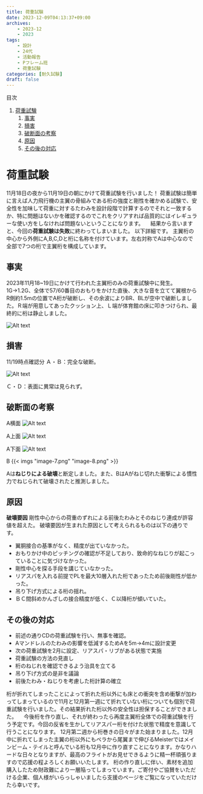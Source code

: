 ```yaml
---
title: 荷重試験
date: 2023-12-09T04:13:37+09:00
archives:
    - 2023-12
    - 2023
tags:
    - 設計
    - 24代
    - 活動報告
    - Pフレーム班
    - 荷重試験
categories: [耐久試験]
draft: false
---
```

目次
<!-- @import "[TOC]" {cmd="toc" depthFrom=1 depthTo=6 orderedList=true} -->

<!-- code_chunk_output -->

1. [荷重試験](#荷重試験)
    1. [事実](#事実)
    2. [損害](#損害)
    3. [破断面の考察](#破断面の考察)
    4. [原因](#原因)
    5. [その後の対応](#その後の対応)

<!-- /code_chunk_output -->



# 荷重試験
11月18日の夜から11月19日の朝にかけて荷重試験を行いました！
荷重試験は簡単に言えば人力飛行機の主翼の骨組みである桁の強度と剛性を確かめる試験で、安全性を加味して荷重に対するたわみを設計段階で計算するのでそれと一致するか、特に問題はないかを確認するのでこれをクリアすれば品質的にはイレギュラーな使い方をしなければ問題ないということになります。
　結果から言いますと、今回の**荷重試験は失敗**に終わってしまいました。
以下詳細です。
主翼桁の中心から外側にA,B,C,Dと桁に名称を付けています。左右対称でAは中心なので全部で7つの桁で主翼桁を構成しています。

## 事実

2023年11月18~19日にかけて行われた主翼桁のみの荷重試験中に発生。
1G→1.2G、全体で57/60番目のおもりをかけた直後、大きな音を立てて翼根からR側約1.5mの位置でA桁が破断し、その余波によりBR、BLが空中で破断しました。Ｒ端が用意してあったクッション上、Ｌ端が体育館の床に叩きつけられ、最終的に桁は静止しました。

 ![Alt text](image-2.png)

## 損害

11/19時点確認分
Ａ・Ｂ：完全な破断。

![Alt text](image-3.png)

Ｃ・Ｄ：表面に異常は見られず。

## 破断面の考察

A横面
![Alt text](image-4.png)

A上面
![Alt text](image-5.png)

A下面
![Alt text](image-6.png)

B
{{< imgs "image-7.png" "image-8.png" >}}

Aは**ねじりによる破壊**と断定しました。また、BはAがねじ切れた衝撃による慣性力でねじられて破壊されたと推測しました。

## 原因

**破壊要因**
剛性中心からの荷重のずれによる前後たわみとそのねじり連成が許容値を超えた。
破壊要因が生まれた原因として考えられるものは以下の通りです。
- 翼胴接合の基準がなく、精度が出ていなかった。
- おもりかけ中のピッチングの確認が不足しており、致命的なねじりが起こっていることに気づけなかった。
- 剛性中心を探る手段を講じていなかった。
- リアスパを入れる前提でPLを最大10層入れた桁であったため前後剛性が低かった。
- 吊り下げ方式による桁の揺れ。
- ＢＣ間斜めかんざしの接合精度が低く、Ｃ以降桁が傾いていた。

## その後の対応
- 前述の通りCDの荷重試験を行い、無事を確認。
- Aマンドレルのたわみの影響を低減するためAを5m→4mに設計変更
- 次の荷重試験を2月に設定、リアスパ・リブがある状態で実施
- 荷重試験の方法の見直し
- 桁のねじれを確認できるよう治具を立てる
- 吊り下げ方式の是非を議論
- 前後たわみ・ねじりを考慮した桁計算の確立


桁が折れてしまったことによって折れた桁以外にも床との衝突を含め衝撃が加わってしまっているので11月と12月第一週にて折れていない桁についても個別で荷重試験を行いました。その結果折れた桁以外の安全性は担保することができました。
　今後桁を作り直し、それが終わったら再度主翼桁全体での荷重試験を行う予定です。今回の反省を生かしてリアスパー桁を付けた状態で精度を意識して行うことになります。
12月第二週から桁巻きの日々がまた始まりました。12月中に折れてしまった主翼の桁以外にもペラから尾翼まで伸びるMeisterではメインビーム・テイルと呼んでいる桁も12月中に作り直すことになります。かなりハードな日々となりますが、最高のフライトがお見せできるように精一杯頑張りますので応援の程よろしくお願いいたします。
桁の作り直しに伴い、素材を追加購入したため財政難により一層陥ってしまっています。ご寄付やご協賛をいただける企業、個人様がいらっしゃいましたら支援のページをご覧になっていただけたら幸いです。